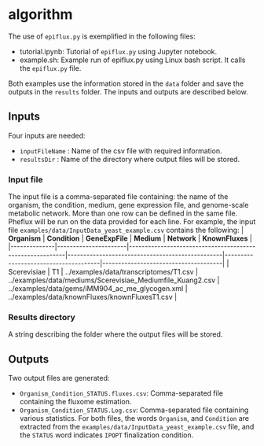 # algorithm
The use of `epiflux.py` is exemplified in the following files:
- tutorial.ipynb: Tutorial of `epiflux.py` using Jupyter notebook.
- example.sh: Example run of epiflux.py using Linux bash script. It calls the `epiflux.py` file.

Both examples use the information stored in the `data` folder and save the outputs in the `results` folder. The inputs and outputs are described below.

## Inputs
Four inputs are needed:
- ```inputFileName```       : Name of the csv file with required information.
- ```resultsDir```      : Name of the directory where output files will be stored.

### Input file
The input file is a comma-separated file containing: the name of the organism, the condition, medium, gene expression file, and genome-scale metabolic network. 
More than one row can be defined in the same file. Pheflux will be run on the data provided for each line. For example, the input file ```examples/data/InputData_yeast_example.csv``` contains the following:
| **Organism** | **Condition**        | **GeneExpFile**                                          | **Medium**                                      | **Network**                          | **KnownFluxes**                      |                        
|--------------|----------------------|----------------------------------------------------------|-------------------------------------------------|--------------------------------------|--------------------------------------|
| Scerevisiae  | T1                   | ../examples/data/transcriptomes/T1.csv                               | ../examples/data/mediums/Scerevisiae_Mediumfile_Kuang2.csv  | ../examples/data/gems/iMM904_ac_me_glycogen.xml  | ../examples/data/knownFluxes/knownFluxesT1.csv  |

### Results directory
A string describing the folder where the output files will be stored. 

## Outputs
Two output files are generated:
- ```Organism_Condition_STATUS.fluxes.csv```: Comma-separated file containing the fluxome estimation. 
- ```Organism_Condition_STATUS.Log.csv```: Comma-separated file containing various statistics.
For both files, the words ```Organism```, and ```Condition``` are extracted from the ```examples/data/InputData_yeast_example.csv``` file, and the ```STATUS``` word indicates ```IPOPT``` finalization condition.
